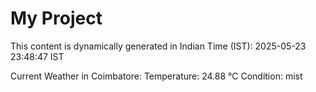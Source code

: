 # My Project

This content is dynamically generated in Indian Time (IST): 2025-05-23 23:48:47 IST


Current Weather in Coimbatore:
Temperature: 24.88 °C
Condition: mist
